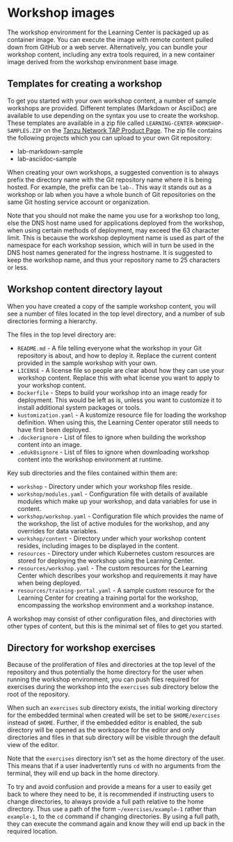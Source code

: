 # Workshop images

The workshop environment for the Learning Center is packaged up as container image. You can execute the image with remote content pulled down from GitHub or a web server. Alternatively, you can bundle your workshop content, including any extra tools required, in a new container image derived from the workshop environment base image.

## <a id="template-create-workshop"></a> Templates for creating a workshop

To get you started with your own workshop content, a number of sample workshops are provided.
Different templates (Markdown or AsciiDoc) are available to use depending on the syntax you use to create the workshop.
These templates are available in a zip file called `LEARNING-CENTER-WORKSHOP-SAMPLES.ZIP` on the [Tanzu Network TAP Product Page](https://network.tanzu.vmware.com/products/tanzu-application-platform).
The zip file contains the following projects which you can upload to your own Git repository:

- lab-markdown-sample
- lab-asciidoc-sample

When creating your own workshops, a suggested convention is to always prefix the directory name with the Git repository name where it is being hosted. For example, the prefix can be `lab-`.
This way it stands out as a workshop or lab when you have a whole bunch of Git repositories on the same Git hosting service account or organization.

Note that you should not make the name you use for a workshop too long, else the DNS host name used for applications deployed from the workshop, when using certain methods of deployment, may exceed the 63 character limit. This is because the workshop deployment name is used as part of the namespace for each workshop session, which will in turn be used in the DNS host names generated for the ingress hostname. It is suggested to keep the workshop name, and thus your repository name to 25 characters or less.

## <a id="wrkshp-content-dir-layout"></a> Workshop content directory layout

When you have created a copy of the sample workshop content, you will see a number of files located in the top level directory, and a number of sub directories forming a hierarchy.

The files in the top level directory are:

* `README.md` - A file telling everyone what the workshop in your Git repository is about, and how to deploy it. Replace the current content provided in the sample workshop with your own.
* `LICENSE` - A license file so people are clear about how they can use your workshop content. Replace this with what license you want to apply to your workshop content.
* `Dockerfile` - Steps to build your workshop into an image ready for deployment. This would be left as is, unless you want to customize it to install additional system packages or tools.
* `kustomization.yaml` - A kustomize resource file for loading the workshop definition. When using this, the Learning Center operator still needs to have first been deployed.
* `.dockerignore` - List of files to ignore when building the workshop content into an image.
* `.eduk8signore` - List of files to ignore when downloading workshop content into the workshop environment at runtime.

Key sub directories and the files contained within them are:

* `workshop` - Directory under which your workshop files reside.
* `workshop/modules.yaml` - Configuration file with details of available modules which make up your workshop, and data variables for use in content.
* `workshop/workshop.yaml` - Configuration file which provides the name of the workshop, the list of active modules for the workshop, and any overrides for data variables.
* `workshop/content` - Directory under which your workshop content resides, including images to be displayed in the content.
* `resources` - Directory under which Kubernetes custom resources are stored for deploying the workshop using the Learning Center.
* `resources/workshop.yaml` - The custom resources for the Learning Center which describes your workshop and requirements it may have when being deployed.
* `resources/training-portal.yaml` - A sample custom resource for the Learning Center for creating a training portal for the workshop, encompassing the workshop environment and a workshop instance.

A workshop may consist of other configuration files, and directories with other types of content, but this is the minimal set of files to get you started.

## <a id="dir-workshop-exercises"></a> Directory for workshop exercises

Because of the proliferation of files and directories at the top level of the repository and thus potentially the home directory for the user when running the workshop environment, you can push files required for exercises during the workshop into the `exercises` sub directory below the root of the repository.

When such an `exercises` sub directory exists, the initial working directory for the embedded terminal when created will be set to be `$HOME/exercises` instead of `$HOME`. Further, if the embedded editor is enabled, the sub directory will be opened as the workspace for the editor and only directories and files in that sub directory will be visible through the default view of the editor.

Note that the `exercises` directory isn't set as the home directory of the user. This means that if a user inadvertently runs `cd` with no arguments from the terminal, they will end up back in the home directory.

To try and avoid confusion and provide a means for a user to easily get back to where they need to be, it is recommended if instructing users to change directories, to always provide a full path relative to the home directory. Thus use a path of the form `~/exercises/example-1` rather than `example-1`, to the `cd` command if changing directories. By using a full path, they can execute the command again and know they will end up back in the required location.
